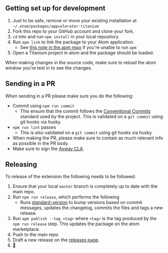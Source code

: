 ## Getting set up for development

1. Just to be safe, remove or move your existing installation at `~/.atom/packages/appcelerator-titanium`
2. Fork this repo to your GitHub account and clone your fork.
3. `cd` into and run `npm install` in your local repository.
4. Run `apm link` to link the package to your Atom application.
	- See [this note in the apm repo](https://github.com/atom/apm#installing) if you're unable to run `apm`
5. Open a Titanium project in atom and the package should be loaded.

When making changes in the source code, make sure to reload the atom window you're test in to see the changes.

## Sending in a PR

When sending in a PR please make sure you do the following:

- Commit using `npm run commit`
	- This ensure that the commit follows the [Conventional Commits](https://www.conventionalcommits.org/) standard used by the project. This is validated on a `git commit` using git hooks via husky.
- `npm run lint` passes
	- This is also validated on a `git commit` using git hooks via husky.
- When making the PR, please make sure to contain as much relevant info as possible in the PR body.
- Make sure to sign the [Axway CLA](https://cla.axway.com/).


## Releasing

To release of the extension the following needs to be followed:

1. Ensure that your local `master` branch is completely up to date with the main repo.
2. Run `npm run release`, which performs the following
	- Runs [standard-version](https://github.com/conventional-changelog/standard-version) to bump versions based on commit messages, updates the changelog, commits the files and tags a new release.
3. Run `apm publish --tag <tag>` where `<tag>` is the tag produced by the `npm run release` step. This updates the package on the atom marketplace.
4. Push to the main repo
5. Draft a new release on the [releases page](https://github.com/appcelerator/atom-appcelerator-titanium/releases).
6. 🎉

